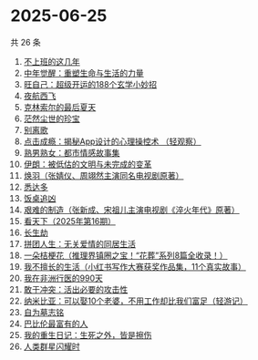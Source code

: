 # 2025-06-25

共 26 条

<!-- BEGIN WEREAD -->
<!-- 最后更新时间 2025-06-25 07:09:22 +0800 -->
1. [不上班的这几年](https://weread.qq.com/web/bookDetail/6e5323a0813aba08eg018ab0)
1. [中年觉醒：重塑生命与生活的力量](https://weread.qq.com/web/bookDetail/a8e32b20813aba09eg016d64)
1. [旺自己：超级开运的188个玄学小妙招](https://weread.qq.com/web/bookDetail/edb321d0813aba0efg01605a)
1. [夜航西飞](https://weread.qq.com/web/bookDetail/f8d326c071a7542af8dc0e6)
1. [克林索尔的最后夏天](https://weread.qq.com/web/bookDetail/2eb32580813aba09dg01940c)
1. [茫然尘世的珍宝](https://weread.qq.com/web/bookDetail/a0732670813aba10cg0127b6)
1. [别离歌](https://weread.qq.com/web/bookDetail/b3f32960813aba0f7g0152c8)
1. [点击成瘾：揭秘App设计的心理操控术 （轻观察）](https://weread.qq.com/web/bookDetail/17a32ee0813ab9eb9g0129e8)
1. [熟男熟女：都市情感故事集](https://weread.qq.com/web/bookDetail/e0932590813aba09fg011417)
1. [伊朗：被低估的文明与未完成的变革](https://weread.qq.com/web/bookDetail/d0e32310728bbf39d0e8e76)
1. [焕羽（张婧仪、周翊然主演同名电视剧原著）](https://weread.qq.com/web/bookDetail/65d32410813ab8df9g0149ab)
1. [悉达多](https://weread.qq.com/web/bookDetail/dac326e0813ab9fcbg014003)
1. [饭桌追凶](https://weread.qq.com/web/bookDetail/ed032fd0813aba051g014bd0)
1. [艰难的制造（张新成、宋祖儿主演电视剧《淬火年代》原著）](https://weread.qq.com/web/bookDetail/a3732620595a72a376b89e4)
1. [看天下（2025年第16期）](https://weread.qq.com/web/bookDetail/fc9320a0813aba0d2g01228b)
1. [长生劫](https://weread.qq.com/web/bookDetail/7df32f80813ab9fcfg0196f6)
1. [拼团人生：无关爱情的同居生活](https://weread.qq.com/web/bookDetail/60f326f0813ab7477g014ceb)
1. [一朵桔梗花（推理界镇圈之宝！“花葬”系列8篇全收录！）](https://weread.qq.com/web/bookDetail/78a32ba0813aba065g0179fc)
1. [我不擅长的生活（小红书写作大赛获奖作品集，11个真实故事）](https://weread.qq.com/web/bookDetail/7ed32240813aba03ag013218)
1. [我在非洲行医的990天](https://weread.qq.com/web/bookDetail/30332060813ab9fe2g011e5b)
1. [敢于冲突：活出必要的攻击性](https://weread.qq.com/web/bookDetail/b8132720813ab9ef2g016b3a)
1. [纳米比亚：可以娶10个老婆，不用工作却比我们富足（轻游记）](https://weread.qq.com/web/bookDetail/e9b326f0813aba0b4g014637)
1. [自为墓志铭](https://weread.qq.com/web/bookDetail/7e7326805c036d7e7b7a204)
1. [巴比伦最富有的人](https://weread.qq.com/web/bookDetail/34f32f30813aba09eg013b63)
1. [我的重生日记：生死之外，皆是擦伤](https://weread.qq.com/web/bookDetail/d7432640813ab9560g013cc5)
1. [人类群星闪耀时](https://weread.qq.com/web/bookDetail/5a6326b0813aba023g01325c)
<!-- END WEREAD -->